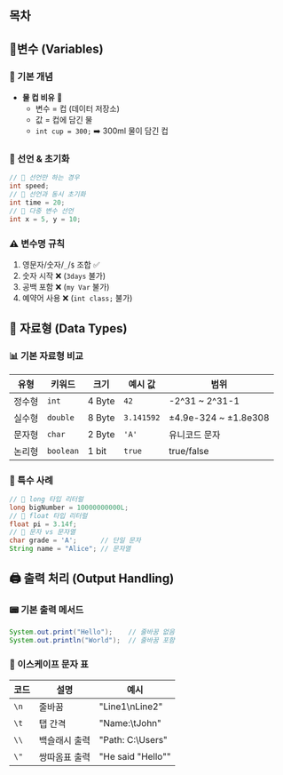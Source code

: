 ## 목차
## 🧩변수 (Variables)
### 📌 기본 개념
- **물 컵 비유** 🥤
    - 변수 = 컵 (데이터 저장소)
    - 값 = 컵에 담긴 물
    - `int cup = 300;` ➡️ 300ml 물이 담긴 컵
### 📝 선언 & 초기화
```java
// 🎯 선언만 하는 경우 
int speed; 
// 🎯 선언과 동시 초기화 
int time = 20; 
// 🎯 다중 변수 선언 
int x = 5, y = 10;
```
### ⚠️ 변수명 규칙
1. 영문자/숫자/`_`/`$` 조합 ✅
2. 숫자 시작 ❌ (`3days` 불가)
3. 공백 포함 ❌ (`my Var` 불가)
4. 예약어 사용 ❌ (`int class;` 불가)
## 🔡 자료형 (Data Types)
### 📊 기본 자료형 비교

| 유형  | 키워드       | 크기     | 예시 값       | 범위                   |
| --- | --------- | ------ | ---------- | -------------------- |
| 정수형 | `int`     | 4 Byte | `42`       | -2^31 ~ 2^31-1       |
| 실수형 | `double`  | 8 Byte | `3.141592` | ±4.9e-324 ~ ±1.8e308 |
| 문자형 | `char`    | 2 Byte | `'A'`      | 유니코드 문자              |
| 논리형 | `boolean` | 1 bit  | `true`     | true/false           |
### 🧪 특수 사례
```java
// 🎯 long 타입 리터럴 
long bigNumber = 10000000000L; 
// 🎯 float 타입 리터럴 
float pi = 3.14f; 
// 🎯 문자 vs 문자열 
char grade = 'A';      // 단일 문자 
String name = "Alice"; // 문자열
```

## 🖨️ 출력 처리 (Output Handling)
### 📟 기본 출력 메서드
```java
System.out.print("Hello");    // 줄바꿈 없음 
System.out.println("World");  // 줄바꿈 포함
```
### 🔣 이스케이프 문자 표

| 코드   | 설명      | 예시                |
| ---- | ------- | ----------------- |
| `\n` | 줄바꿈     | "Line1\nLine2"    |
| `\t` | 탭 간격    | "Name:\tJohn"     |
| `\\` | 백슬래시 출력 | "Path: C:\Users\" |
| `\"` | 쌍따옴표 출력 | "He said "Hello"" |
